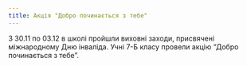 ```yaml
---
title: Акція "Добро починається з тебе"
---
```


З 30.11 по 03.12 в школі пройшли виховні заходи, присвячені міжнародному Дню інваліда. Учні 7-Б класу провели акцію “Добро починається з тебе”.

<slideshow id="72157661426733500"></slideshow>
